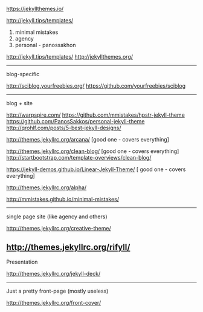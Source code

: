 https://jekyllthemes.io/

http://jekyll.tips/templates/







1.	minimal mistakes
2.	agency
3.	personal - panossakhon



http://jekyll.tips/templates/
http://jekyllthemes.org/

-------------------------------------------
blog-specific

http://sciblog.yourfreebies.org/
		https://github.com/yourfreebies/sciblog

-------------------------------------------

blog + site

http://warpspire.com/
https://github.com/mmistakes/hpstr-jekyll-theme
https://github.com/PanosSakkos/personal-jekyll-theme
http://qrohlf.com/posts/5-best-jekyll-designs/

http://themes.jekyllrc.org/arcana/			[good one - covers everything]

http://themes.jekyllrc.org/clean-blog/			[good one - covers everything]
	http://startbootstrap.com/template-overviews/clean-blog/

https://jekyll-demos.github.io/Linear-Jekyll-Theme/	[ good one - covers everything]

http://themes.jekyllrc.org/alpha/

http://mmistakes.github.io/minimal-mistakes/


--------------------------------

single page site (like agency and others)

http://themes.jekyllrc.org/creative-theme/

http://themes.jekyllrc.org/rifyll/
--------------------------------

Presentation

http://themes.jekyllrc.org/jekyll-deck/

--------------------------------

Just a pretty front-page (mostly useless)

http://themes.jekyllrc.org/front-cover/
